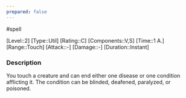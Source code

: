```yaml
---
prepared: false
---
```

#spell

[Level::2]
[Type::Util]
[Rating::C]
[Components::V,S]
[Time::1 A.]
[Range::Touch]
[Attack::\-]
[Damage::\-]
[Duration::Instant]
### Description

You touch a creature and can end either one disease or one condition afflicting it. The condition can be blinded, deafened, paralyzed, or poisoned.